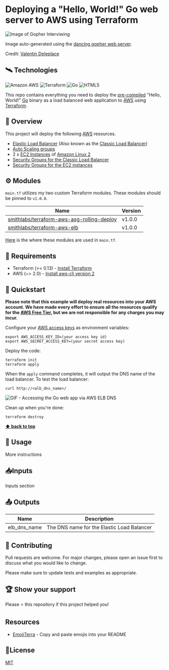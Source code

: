 # Deploying a "Hello, World!" Go web server to AWS using Terraform

![Image of Gopher Interviwing](https://github.com/smithlabs/github-assets/blob/main/web/dancing-gopher-hello-world.gif?raw=true)

Image auto-generated using the [dancing gopher web server](https://gist.github.com/Deleplace/240675c1a70e7df4cd5b04aa204aeeba).

Credit: [Valentin Deleplace](https://github.com/Deleplace)

## 🛰️ Technologies

![Amazon AWS](https://img.shields.io/badge/Amazon%20AWS-232F3E?style=flat-square&logo=amazon-aws)
![Terraform](https://img.shields.io/badge/-Terraform-623ce4?style=flat-square&logo=terraform)
![Go](https://img.shields.io/badge/-Go-3E3E3E?style=flat-square&logo=Go)
![HTML5](https://img.shields.io/badge/-HTML5-E34F26?style=flat-square&logo=html5&logoColor=white)

This repo contains everything you need to deploy the [pre-compiled](https://github.com/smithlabs/go-example-servers#example-hello-world-http-server) "Hello, World!" [Go](https://golang.org/) binary as a load balanced web application to [AWS](https://aws.amazon.com/) using [Terraform](https://www.terraform.io/).

## 🔭 Overview

This project will deploy the following [AWS](https://aws.amazon.com/) resources.

- [Elastic Load Balancer](https://aws.amazon.com/elasticloadbalancing/) (Also known as the [Classic Load Balancer](https://docs.aws.amazon.com/elasticloadbalancing/latest/classic/introduction.html))
- [Auto Scaling groups](https://docs.aws.amazon.com/autoscaling/ec2/userguide/AutoScalingGroup.html)
- 2 x [EC2 Instances](https://aws.amazon.com/ec2/) of [Amazon Linux 2](https://aws.amazon.com/amazon-linux-2/)
- [Security Groups for the Classic Load Balancer](https://docs.aws.amazon.com/elasticloadbalancing/latest/classic/elb-security-groups.html)
- [Security Groups for the EC2 instances](https://docs.aws.amazon.com/AWSEC2/latest/UserGuide/ec2-security-groups.html)

## ⚙️ Modules

`main.tf` utilizes my two custom Terraform modules. These modules should be pinned to `v1.0.0`.

| Name                                                                                                        | Version |
| ----------------------------------------------------------------------------------------------------------- | ------- |
| [smithlabs/terraform-aws-asg-rolling-deploy](https://github.com/smithlabs/terraform-aws-asg-rolling-deploy) | v1.0.0  |
| [smithlabs/terraform-aws-elb](https://github.com/smithlabs/terraform-aws-elb)                               | v1.0.0  |

[Here](https://github.com/smithlabs/hello-world-terraform-go-demo/blob/main/main.tf#L12-L31) is the where these modules are used in `main.tf`.

## 🔬 Requirements

- Terraform (>= 0.13) - [Install Terraform](https://learn.hashicorp.com/tutorials/terraform/install-cli)
- AWS (~> 2.0) - [Install aws-cli version 2](https://docs.aws.amazon.com/cli/latest/userguide/install-cliv2.html)

## 🐇 Quickstart

**Please note that this example will deploy real resources into your AWS account. We have made every effort to ensure
all the resources qualify for the [AWS Free Tier](https://aws.amazon.com/free/), but we are not responsible for any
charges you may incur.**

Configure your [AWS access
keys](http://docs.aws.amazon.com/general/latest/gr/aws-sec-cred-types.html#access-keys-and-secret-access-keys) as
environment variables:

```
export AWS_ACCESS_KEY_ID=(your access key id)
export AWS_SECRET_ACCESS_KEY=(your secret access key)
```

Deploy the code:

```
terraform init
terraform apply
```

When the `apply` command completes, it will output the DNS name of the load balancer. To test the load balancer:

```
curl http://<alb_dns_name>/
```

![GIF - Accessing the Go web app via AWS ELB DNS](https://github.com/smithlabs/github-assets/blob/main/gif/hello-world-terraform-go-demo-curl-output.gif?raw=true)

Clean up when you're done:

```
terraform destroy
```

**[⬆ back to top](#%EF%B8%8F-technologies)**

## 🧪 Usage

More instructions

## 📥Inputs

Inputs section

## 📤 Outputs

| Name         | Description                                |
| ------------ | ------------------------------------------ |
| elb_dns_name | The DNS name for the Elastic Load Balancer |

## 🤝 Contributing

Pull requests are welcome. For major changes, please open an issue first to discuss what you would like to change.

Please make sure to update tests and examples as appropriate.

## 🏆 Show your support

Please ⭐️ this repository if this project helped you!

## Resources

- [EmojiTerra](https://emojiterra.com/) - Copy and paste emojis into your README

## 📝License

[MIT](https://choosealicense.com/licenses/mit/)
